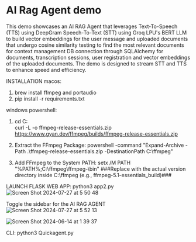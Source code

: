 # AI Rag Agent demo
This demo showcases an AI RAG Agent that leverages Text-To-Speech (TTS) using DeepGram 
Speech-To-Text (STT) using Groq LPU's
BERT LLM to build vector embeddings for the user message and uploaded documents that undergo cosine similarity testing to find the most relevant documents for context management 
DB connection through SQLAlchemy for documents, transcription sessions, user registration and vector embeddings of the uploaded documents.
The demo is designed to stream STT and TTS to enhance speed and efficiency.

INSTALLATION
macos: 
1. brew install ffmpeg and portaudio
2. pip install -r requirements.txt 

windows powershell:
1. cd C:\
curl -L -o ffmpeg-release-essentials.zip https://www.gyan.dev/ffmpeg/builds/ffmpeg-release-essentials.zip

2. Extract the FFmpeg Package:
powershell -command "Expand-Archive -Path .\ffmpeg-release-essentials.zip -DestinationPath C:\ffmpeg"

3. Add FFmpeg to the System PATH:
setx /M PATH "%PATH%;C:\ffmpeg\ffmpeg-<version>\bin"
###Replace <version> with the actual version directory inside C:\ffmpeg (e.g., ffmpeg-5.1-essentials_build)###

LAUNCH FLASK WEB APP:
python3 app2.py 
![Screen Shot 2024-07-27 at 5 50 48](https://github.com/user-attachments/assets/d72bbeb1-447a-4872-85bc-cde071a26e68)

Toggle the sidebar for the AI RAG AGENT
![Screen Shot 2024-07-27 at 5 52 13](https://github.com/user-attachments/assets/0a5232f8-b239-44d9-8990-d9975fe314e0)


![Screen Shot 2024-06-14 at 1 39 37](https://github.com/RodneyFinkel/groq_deepgram_agent/assets/111357994/19baa267-1189-4375-a38d-06b4a7a55274)






CLI:
python3 Quickagent.py
